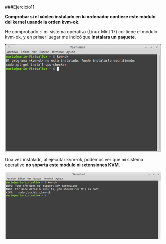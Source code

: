 ###Ejercicio11

**Comprobar si el núcleo instalado en tu ordenador contiene este módulo del kernel usando la orden kvm-ok.**

He comprobado si mi sistema operativo (Linux Mint 17) contiene el modulo kvm-ok, y en primer luegar me indicó que **instalara un paquete**.

![](./img/11_1.png)

Una vez instalado, al ejecutar kvm-ok, podemos ver que mi sistema operativo **no soporta este módulo ni extensiones KVM**.

![](./img/11_2.png)
